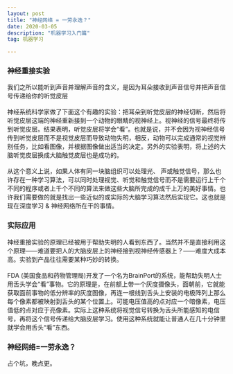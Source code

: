 ```yaml
---
layout: post
title: "神经网络 = 一劳永逸？"
date: 2020-03-05 
description: "机器学习入门篇"
tag: 机器学习  

---     
```

### 神经重接实验
我们之所以能听到声音并理解声音的含义，是因为耳朵接收到声音信号并把声音信号传递给你的听觉皮层<br><br>
神经系统科学家做了下面这个有趣的实验：把耳朵到听觉皮层的神经切断，然后将听觉皮层这端的神经重新接到一个动物的眼睛的视神经上。视神经的信号最终将传到听觉皮层。结果表明，听觉皮层将学会“看”。也就是说，并不会因为视神经信号传到听觉皮层而不是视觉皮层而导致动物失明，相反，动物可以完成通常的视觉辨别任务，比如看图像，并根据图像做出适当的决定。另外的实验表明，将上述的大脑听觉皮层换成大脑触觉皮层也是成功的。<br><br>
从这个意义上说，如果人体有同一块脑组织可以处理光、 声或触觉信号，那么也许存在一种学习算法，可以同时处理视觉、听觉和触觉信号而不是需要运行上千个不同的程序或者上千个不同的算法来做这些大脑所完成的成千上万的美好事情。也许我们需要做的就是找出一些近似的或实际的大脑学习算法然后实现它。这也就是现在深度学习 & 神经网络所在干的事情。
### 实际应用
神经重接实验的原理已经被用于帮助失明的人看到东西了。当然并不是直接利用这个原理——难道要把人的大脑皮层上的神经接到视神经传感器上？——难度大成本高。实验到产品往往需要某种巧妙的转换。<br><br>
FDA (美国食品和药物管理局)开发了一个名为BrainPort的系统，能帮助失明人士用舌头学会“看”事物。它的原理是，在前额上带一个灰度摄像头，面朝前，它就能获取面前事物的低分辨率的灰度图像，再连一根线到舌头上安装的电极阵列上那么每个像素都被映射到舌头的某个位置上。可能电压值高的点对应一个暗像素，电压值低的点对应于亮像素。实际上这种系统将视觉信号转换为舌头所能感知的电信号，再将这个信号传递给大脑皮层学习。使用这种系统就能让普通人在几十分钟里就学会用舌头“看”东西。
### 神经网络=一劳永逸？
占个坑，晚点更。